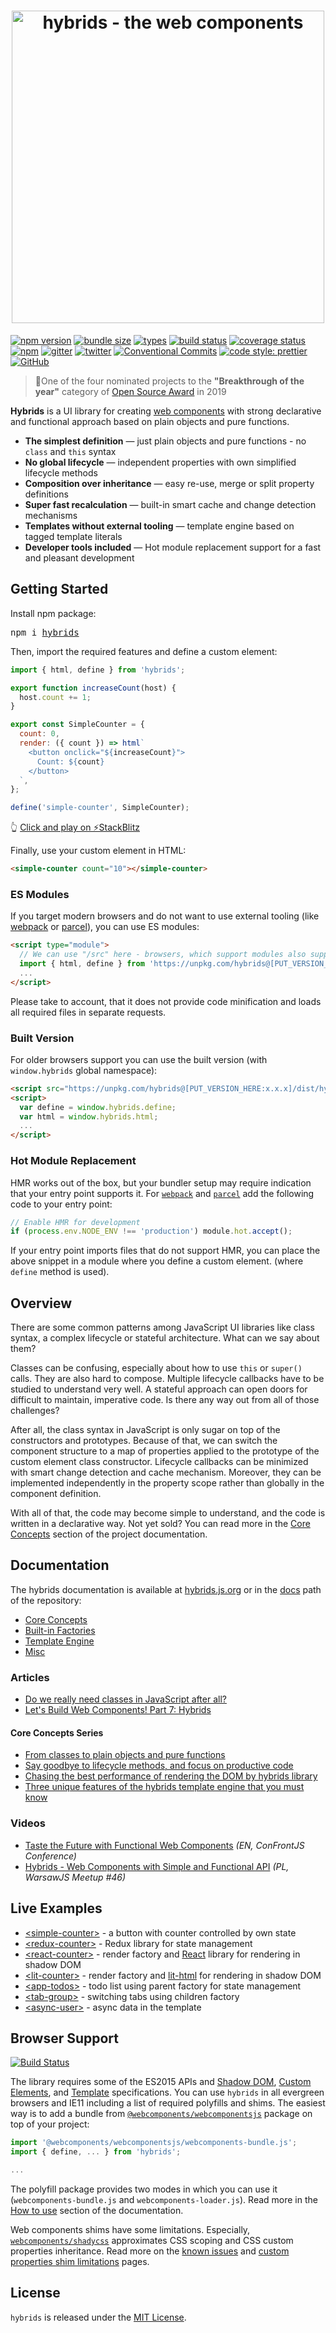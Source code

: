 <h1 align="center">
  <img alt="hybrids - the web components" src="https://raw.githubusercontent.com/hybridsjs/hybrids/master/docs/assets/hybrids-full-logo.svg?sanitize=true" width="500" align="center">
  <br/>
</h1>

[![npm version](https://img.shields.io/npm/v/hybrids.svg?style=flat)](https://www.npmjs.com/package/hybrids)
[![bundle size](https://img.shields.io/bundlephobia/minzip/hybrids.svg?label=minzip)](https://bundlephobia.com/result?p=hybrids)
[![types](https://img.shields.io/npm/types/webcomponents-in-react.svg?style=flat)](https://github.com/hybridsjs/hybrids/blob/master/types/index.d.ts)
[![build status](https://img.shields.io/travis/hybridsjs/hybrids/master.svg?style=flat)](https://travis-ci.com/hybridsjs/hybrids)
[![coverage status](https://img.shields.io/coveralls/github/hybridsjs/hybrids.svg?style=flat)](https://coveralls.io/github/hybridsjs/hybrids?branch=master)
[![npm](https://img.shields.io/npm/dt/hybrids.svg)](https://www.npmjs.com/package/hybrids)
[![gitter](https://img.shields.io/gitter/room/nwjs/nw.js.svg?colorB=893F77)](https://gitter.im/hybridsjs/hybrids)
[![twitter](https://img.shields.io/badge/follow-on%20twitter-4AA1EC.svg)](https://twitter.com/hybridsjs)
[![Conventional Commits](https://img.shields.io/badge/Conventional%20Commits-1.0.0-yellow.svg)](https://conventionalcommits.org)
[![code style: prettier](https://img.shields.io/badge/code_style-prettier-ff69b4.svg)](https://github.com/prettier/prettier)
[![GitHub](https://img.shields.io/github/license/hybridsjs/hybrids.svg)](LICENSE)

> 🏅One of the four nominated projects to the **"Breakthrough of the year"** category of [Open Source Award](https://osawards.com/javascript/) in 2019

**Hybrids** is a UI library for creating [web components](https://www.webcomponents.org/) with strong declarative and functional approach based on plain objects and pure functions.

* **The simplest definition** — just plain objects and pure functions - no `class` and `this` syntax
* **No global lifecycle** — independent properties with own simplified lifecycle methods
* **Composition over inheritance** — easy re-use, merge or split property definitions
* **Super fast recalculation** — built-in smart cache and change detection mechanisms
* **Templates without external tooling** — template engine based on tagged template literals
* **Developer tools included** — Hot module replacement support for a fast and pleasant development

## Getting Started

Install npm package:

<pre>npm i <a href=https://www.npmjs.com/package/hybrids>hybrids</a></pre>

Then, import the required features and define a custom element:

```javascript
import { html, define } from 'hybrids';

export function increaseCount(host) {
  host.count += 1;
}

export const SimpleCounter = {
  count: 0,
  render: ({ count }) => html`
    <button onclick="${increaseCount}">
      Count: ${count}
    </button>
  `,
};

define('simple-counter', SimpleCounter);
```

👆 [Click and play on ⚡StackBlitz](https://stackblitz.com/edit/hybrids-simple-counter?file=simple-counter.js)

Finally, use your custom element in HTML:

```html
<simple-counter count="10"></simple-counter>
```

### ES Modules

If you target modern browsers and do not want to use external tooling (like [webpack](https://webpack.js.org) or [parcel](https://parceljs.org/)), you can use ES modules:

```html
<script type="module">
  // We can use "/src" here - browsers, which support modules also support ES2015
  import { html, define } from 'https://unpkg.com/hybrids@[PUT_VERSION_HERE:x.x.x]/src';
  ...
</script>
```

Please take to account, that it does not provide code minification and loads all required files in separate requests.

### Built Version

For older browsers support you can use the built version (with `window.hybrids` global namespace):

```html
<script src="https://unpkg.com/hybrids@[PUT_VERSION_HERE:x.x.x]/dist/hybrids.js"></script>
<script>
  var define = window.hybrids.define;
  var html = window.hybrids.html;
  ...
</script>
```

### Hot Module Replacement

HMR works out of the box, but your bundler setup may require indication that your entry point supports it. For [`webpack`](https://webpack.js.org) and [`parcel`](https://parceljs.org/) add the following code to your entry point:

```javascript
// Enable HMR for development
if (process.env.NODE_ENV !== 'production') module.hot.accept();
```

If your entry point imports files that do not support HMR, you can place the above snippet in a module where you define a custom element. (where `define` method is used).

## Overview

There are some common patterns among JavaScript UI libraries like class syntax, a complex lifecycle or stateful architecture. What can we say about them?

Classes can be confusing, especially about how to use `this` or `super()` calls. They are also hard to compose. Multiple lifecycle callbacks have to be studied to understand very well. A stateful approach can open doors for difficult to maintain, imperative code. Is there any way out from all of those challenges?

After all, the class syntax in JavaScript is only sugar on top of the constructors and prototypes. Because of that, we can switch the component structure to a map of properties applied to the prototype of the custom element class constructor. Lifecycle callbacks can be minimized with smart change detection and cache mechanism. Moreover, they can be implemented independently in the property scope rather than globally in the component definition.

With all of that, the code may become simple to understand, and the code is written in a declarative way. Not yet sold? You can read more in the [Core Concepts](docs/core-concepts/README.md) section of the project documentation.

## Documentation

The hybrids documentation is available at [hybrids.js.org](https://hybrids.js.org) or in the [docs](docs/README.md) path of the repository:

- [Core Concepts](docs/core-concepts/README.md)
- [Built-in Factories](docs/built-in-factories/README.md)
- [Template Engine](docs/template-engine/README.md)
- [Misc](docs/misc/README.md)

### Articles

* [Do we really need classes in JavaScript after all?](https://dev.to/smalluban/do-we-really-need-classes-in-javascript-after-all-91n)
* [Let's Build Web Components! Part 7: Hybrids](https://dev.to/bennypowers/lets-build-web-components-part-7-hybrids-187l)

#### Core Concepts Series

* [From classes to plain objects and pure functions](https://dev.to/smalluban/from-classes-to-plain-objects-and-pure-functions-2gip)
* [Say goodbye to lifecycle methods, and focus on productive code](https://dev.to/smalluban/how-to-say-goodbye-to-lifecycle-methods-and-focus-on-productive-code-175)
* [Chasing the best performance of rendering the DOM by hybrids library](https://dev.to/smalluban/chasing-the-best-performance-of-rendering-the-dom-by-hybrids-library-436d)
* [Three unique features of the hybrids template engine that you must know](https://dev.to/smalluban/three-unique-features-of-the-hybrids-template-engine-that-you-must-know-5ada)

### Videos

* [Taste the Future with Functional Web Components](https://youtu.be/WZ1MEHuxHGg) *(EN, ConFrontJS Conference)*
* [Hybrids - Web Components with Simple and Functional API](https://youtu.be/ni0d34Yrugk) *(PL, WarsawJS Meetup #46)*

## Live Examples

- [&lt;simple-counter&gt;](https://stackblitz.com/edit/hybrids-simple-counter?file=simple-counter.js) - a button with counter controlled by own state
- [&lt;redux-counter&gt;](https://stackblitz.com/edit/hybrids-redux-counter?file=redux-counter.js) - Redux library for state management
- [&lt;react-counter&gt;](https://stackblitz.com/edit/hybrids-react-counter?file=react-counter.js) - render factory and [React](https://reactjs.org/) library for rendering in shadow DOM
- [&lt;lit-counter&gt;](https://stackblitz.com/edit/hybrids-lit-html-counter?file=lit-counter.js) - render factory and [lit-html](https://lit-html.polymer-project.org/) for rendering in shadow DOM
- [&lt;app-todos&gt;](https://stackblitz.com/edit/hybrids-parent-factory?file=index.js) - todo list using parent factory for state management
- [&lt;tab-group&gt;](https://stackblitz.com/edit/hybrids-children-factory?file=index.js) - switching tabs using children factory
- [&lt;async-user&gt;](https://stackblitz.com/edit/hybrids-async-user?file=async-user.js) - async data in the template

## Browser Support

[![Build Status](https://saucelabs.com/browser-matrix/hybrids.svg)](https://saucelabs.com/u/hybrids)

The library requires some of the ES2015 APIs and [Shadow DOM](https://w3c.github.io/webcomponents/spec/shadow/), [Custom Elements](https://www.w3.org/TR/custom-elements/), and [Template](https://www.w3.org/TR/html-templates/) specifications. You can use `hybrids` in all evergreen browsers and IE11 including a list of required polyfills and shims. The easiest way is to add a bundle from [`@webcomponents/webcomponentsjs`](https://github.com/webcomponents/webcomponentsjs) package on top of your project:

```javascript
import '@webcomponents/webcomponentsjs/webcomponents-bundle.js';
import { define, ... } from 'hybrids';

...
```

The polyfill package provides two modes in which you can use it (`webcomponents-bundle.js` and `webcomponents-loader.js`). Read more in the [How to use](https://github.com/webcomponents/polyfills/tree/master/packages/webcomponentsjs#how-to-use) section of the documentation.

Web components shims have some limitations. Especially, [`webcomponents/shadycss`](https://github.com/webcomponents/polyfills/tree/master/packages/shadycss#shadycss) approximates CSS scoping and CSS custom properties inheritance. Read more on the [known issues](https://github.com/webcomponents/polyfills/tree/master/packages/webcomponentsjs#known-issues) and [custom properties shim limitations](https://www.polymer-project.org/3.0/docs/devguide/custom-css-properties#custom-properties-shim-limitations) pages.

## License

`hybrids` is released under the [MIT License](LICENSE).
